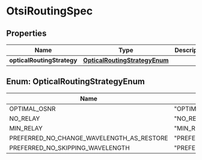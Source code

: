 
# OtsiRoutingSpec

## Properties
Name | Type | Description | Notes
------------ | ------------- | ------------- | -------------
**opticalRoutingStrategy** | [**OpticalRoutingStrategyEnum**](#OpticalRoutingStrategyEnum) |  |  [optional]


<a name="OpticalRoutingStrategyEnum"></a>
## Enum: OpticalRoutingStrategyEnum
Name | Value
---- | -----
OPTIMAL_OSNR | &quot;OPTIMAL_OSNR&quot;
NO_RELAY | &quot;NO_RELAY&quot;
MIN_RELAY | &quot;MIN_RELAY&quot;
PREFERRED_NO_CHANGE_WAVELENGTH_AS_RESTORE | &quot;PREFERRED_NO_CHANGE_WAVELENGTH_AS_RESTORE&quot;
PREFERRED_NO_SKIPPING_WAVELENGTH | &quot;PREFERRED_NO_SKIPPING_WAVELENGTH&quot;



